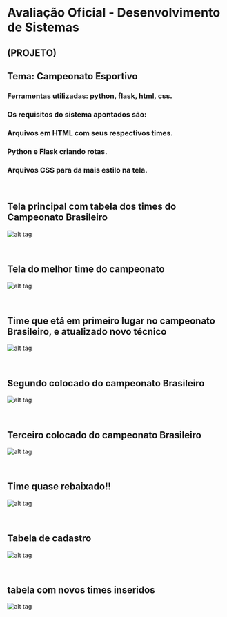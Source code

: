 # Avaliação Oficial  - Desenvolvimento de Sistemas 

## (PROJETO)

## Tema: Campeonato Esportivo

### Ferramentas utilizadas: python, flask, html, css.
### Os requisitos do sistema apontados são:
### Arquivos em HTML com seus respectivos times.
### Python e Flask criando rotas.
### Arquivos CSS para da mais estilo na tela.

<br>

## Tela principal com tabela dos times do Campeonato Brasileiro
![alt tag](https://github.com/MariaDiane/Desenv_Sistema_Avaliacao_oficial/blob/main/templates/imagem1.png)

<br>

##  Tela do melhor time do campeonato
![alt tag](https://github.com/MariaDiane/Desenv_Sistema_Avaliacao_oficial/blob/main/templates/imagem2.png)

<br>

##  Time que etá em primeiro lugar no  campeonato Brasileiro, e atualizado novo técnico
![alt tag](https://github.com/MariaDiane/Desenv_Sistema_Avaliacao_oficial/blob/main/templates/imagem3.png)

<br>

##  Segundo colocado do  campeonato Brasileiro
![alt tag](https://github.com/MariaDiane/Desenv_Sistema_Avaliacao_oficial/blob/main/templates/imagem4.png)

<br>

##  Terceiro colocado do  campeonato Brasileiro
![alt tag](https://github.com/MariaDiane/Desenv_Sistema_Avaliacao_oficial/blob/main/templates/imagem5.png)

<br>

##  Time quase rebaixado!!
![alt tag](https://github.com/MariaDiane/Desenv_Sistema_Avaliacao_oficialAc5/blob/main/templates/imagem6.png)

<br>

##  Tabela de cadastro
![alt tag](https://github.com/MariaDiane/Desenv_Sistema_Avaliacao_oficial/blob/main/templates/imagem7.png)

<br>

##  tabela com novos times inseridos
![alt tag](https://github.com/MariaDiane/Desenv_Sistema_Avaliacao_oficial/blob/main/templates/imagem8.png)


